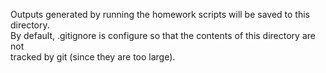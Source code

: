 Outputs generated by running the homework scripts will be saved to this directory.<br>
By default, .gitignore is configure so that the contents of this directory are not<br>
tracked by git (since they are too large).